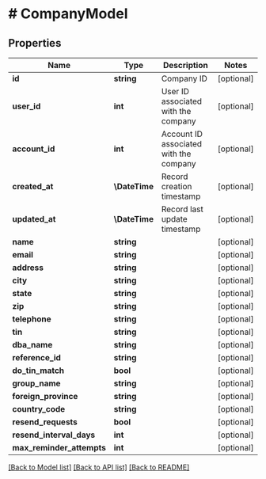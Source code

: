 # # CompanyModel

## Properties

Name | Type | Description | Notes
------------ | ------------- | ------------- | -------------
**id** | **string** | Company ID | [optional]
**user_id** | **int** | User ID associated with the company | [optional]
**account_id** | **int** | Account ID associated with the company | [optional]
**created_at** | **\DateTime** | Record creation timestamp | [optional]
**updated_at** | **\DateTime** | Record last update timestamp | [optional]
**name** | **string** |  | [optional]
**email** | **string** |  | [optional]
**address** | **string** |  | [optional]
**city** | **string** |  | [optional]
**state** | **string** |  | [optional]
**zip** | **string** |  | [optional]
**telephone** | **string** |  | [optional]
**tin** | **string** |  | [optional]
**dba_name** | **string** |  | [optional]
**reference_id** | **string** |  | [optional]
**do_tin_match** | **bool** |  | [optional]
**group_name** | **string** |  | [optional]
**foreign_province** | **string** |  | [optional]
**country_code** | **string** |  | [optional]
**resend_requests** | **bool** |  | [optional]
**resend_interval_days** | **int** |  | [optional]
**max_reminder_attempts** | **int** |  | [optional]

[[Back to Model list]](../../../README.md#models) [[Back to API list]](../../../README.md#endpoints) [[Back to README]](../../../README.md)

